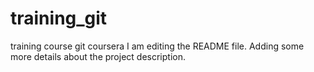 # training_git
training course git coursera
I am editing the README file. Adding some more details about the project description.

